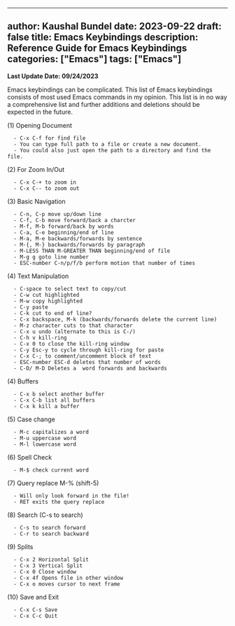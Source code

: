  ---
author: Kaushal Bundel
date: 2023-09-22
draft: false
title: Emacs Keybindings
description: Reference Guide for Emacs Keybindings
categories: ["Emacs"]
tags: ["Emacs"]
---

**Last Update Date: 09/24/2023**

Emacs keybindings  can be complicated. This list of Emacs keybindings consists of most used Emacs commands in my opinion. This list is in no way a comprehensive list and further additions and deletions should be expected in the future. 


(1) Opening Document

      - C-x C-f for find file
      - You can type full path to a file or create a new document.
      - You could also just open the path to a directory and find the file.

(2) For Zoom In/Out 

      - C-x C-+ to zoom in
      - C-x C-- to zoom out
    
(3) Basic Navigation

      - C-n, C-p move up/down line
      - C-f, C-b move forward/back a charcter
      - M-f, M-b forward/back by words
      - C-a, C-e beginning/end of line
      - M-a, M-e backwards/forwards by sentence
      - M-{, M-} backwards/forwards by paragraph
      - M-LESS THAN M-GREATER THAN beginning/end of file
      - M-g g goto line number
      - ESC-number C-n/p/f/b perform motion that number of times
      
(4) Text Manipulation

      - C-space to select text to copy/cut
      - C-w cut highlighted
      - M-w copy highlighted
      - C-y paste
      - C-k cut to end of line?
      - C-x backspace, M-k (backwards/forwards delete the current line)
      - M-z character cuts to that character
      - C-x u undo (alternate to this is C-/)
      - C-h v kill-ring
      - C-x 0 to close the kill-ring window
      - C-y Esc-y to cycle through kill-ring for paste
      - C-x C-; to comment/uncomment block of text
      - ESC-number ESC-d deletes that number of words
      - C-D/ M-D Deletes a  word forwards and backwards
      
(4) Buffers

      - C-x b select another buffer
      - C-x C-b list all buffers
      - C-x k kill a buffer
      
(5) Case change

      - M-c capitalizes a word
      - M-u uppercase word
      - M-l lowercase word
      
(6) Spell Check

      - M-$ check current word
      
(7) Query replace M-% (shift-5)

      - Will only look forward in the file!
      - RET exits the query replace
      
(8) Search (C-s to search)

      - C-s to search forward
      - C-r to search backward
      
(9) Splits

      - C-x 2 Horizontal Split
      - C-x 3 Vertical Split
      - C-x 0 Close window
      - C-x 4f Opens file in other window
      - C-x o moves cursor to next frame
      
(10) Save and Exit

      - C-x C-s Save
      - C-x C-c Quit

